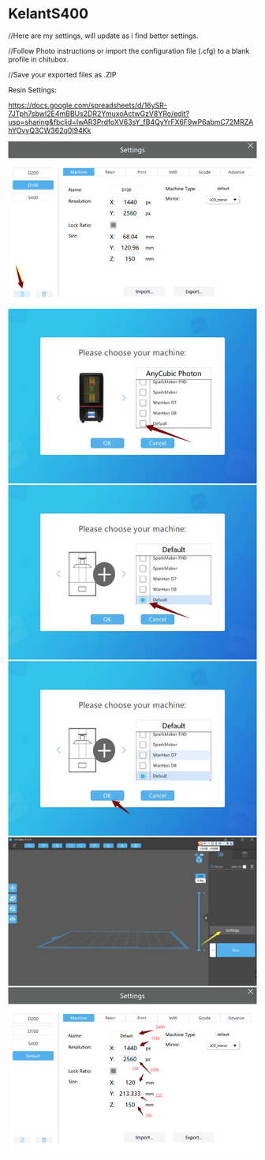 # KelantS400
//Here are my settings, will update as i find better settings.

//Follow Photo instructions or import the configuration file (.cfg) to a blank profile in chitubox. 

//Save your exported files as .ZIP



Resin Settings:


https://docs.google.com/spreadsheets/d/16ySR-7JTph7sbwI2E4mBBUs2DR2YmuxoActwGzV8YRo/edit?usp=sharing&fbclid=IwAR3PrdfoXV63sY_fB4QyYrFX6F9wP6abmC72MRZAhYOvyQ3CW362q0I94Kk

<img src="https://github.com/loneacoustic/kelants400/blob/master/1.png" />

<img src="https://github.com/loneacoustic/kelants400/blob/master/2.png" />

<img src="https://github.com/loneacoustic/kelants400/blob/master/3.png" />

<img src="https://github.com/loneacoustic/kelants400/blob/master/4.png" />

<img src="https://github.com/loneacoustic/kelants400/blob/master/5.png" />

<img src="https://github.com/loneacoustic/kelants400/blob/master/6.png" />
